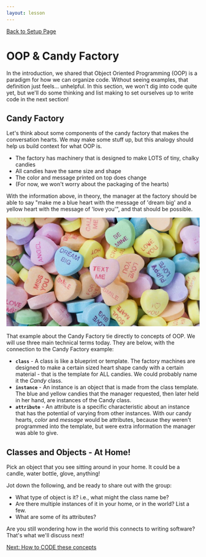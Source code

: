 ```yaml
---
layout: lesson
---
```


<a href="../">Back to Setup Page</a>

# OOP & Candy Factory

In the introduction, we shared that Object Oriented Programming (OOP) is a paradigm for how we can organize code. Without seeing examples, that definition just feels... unhelpful. In this section, we won't dig into code quite yet, but we'll do some thinking and list making to set ourselves up to write code in the next section!

## Candy Factory

Let's think about some components of the candy factory that makes the conversation hearts. We may make some stuff up, but this analogy should help us build context for what OOP is.
- The factory has machinery that is designed to make LOTS of tiny, chalky candies
- All candies have the same size and shape
- The color and message printed on top does change
- (For now, we won't worry about the packaging of the hearts)

With the information above, in theory, the manager at the factory should be able to say "make me a blue heart with the message of 'dream big' and a yellow heart with the message of 'love you'", and that should be possible.

<img class="small-img" src="../assets/conversation-hearts.jpg" alt="Huge pile of conversation heart candies in various pastel colors.">

That example about the Candy Factory tie directly to concepts of OOP. We will use three main technical terms today. They are below, with the connection to the Candy Factory example:
- **`class`** - A class is like a blueprint or template. The factory machines are designed to make a certain sized heart shape candy with a certain material - that is the template for ALL candies. We could probably name it the _Candy_ class.
- **`instance`** - An instance is an object that is made from the class template. The blue and yellow candies that the manager requested, then later held in her hand, are instances of the Candy class.
- **`attribute`** - An attribute is a specific characteristic about an instance that has the potential of varying from other instances. With our candy hearts, _color_ and _message_ would be attributes, because they weren't programmed into the template, but were extra information the manager was able to give.

<div class="try-it-new">
  <h2>Classes and Objects - At Home!</h2>
  <p>Pick an object that you see sitting around in your home. It could be a candle, water bottle, glove, anything!</p>  
  <p>Jot down the following, and be ready to share out with the group:</p>
  <ul>
    <li>What type of object is it? i.e., what might the class name be?</li>
    <li>Are there multiple instances of it in your home, or in the world? List a few.</li>
    <li>What are some of its attributes?</li>
  </ul>
</div>

Are you still wondering how in the world this connects to writing software? That's what we'll discuss next!

<a href="../class-syntax">Next: How to CODE these concepts</a>